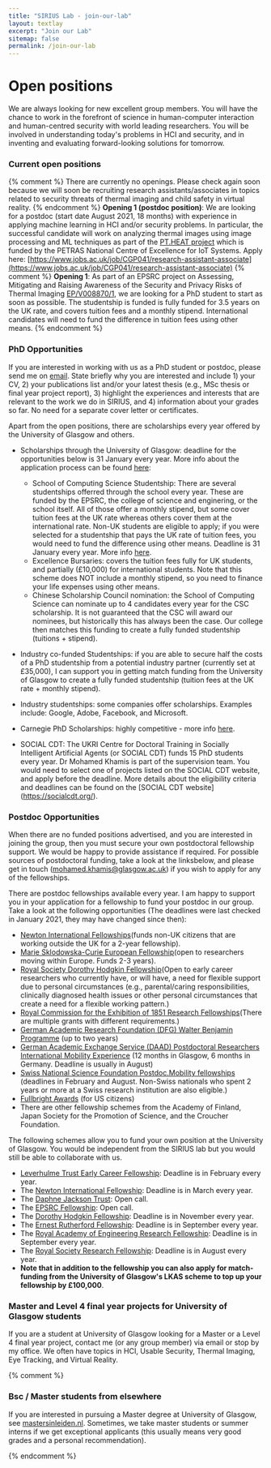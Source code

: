 ```yaml
---
title: "SIRIUS Lab - join-our-lab"
layout: textlay
excerpt: "Join our Lab"
sitemap: false
permalink: /join-our-lab
---
```


# Open positions

We are always looking for new excellent group members. You will have the chance to work in the forefront of science in human-computer interaction and human-centred security with world leading researchers. You will be involved in understanding today's problems in HCI and security, and in inventing and evaluating forward-looking solutions for tomorrow. 

### Current open positions
{% comment %}
There are currently no openings. Please check again soon because we will soon be recruiting research assistants/associates in topics related to security threats of thermal imaging and child safety in virtual reality. 
{% endcomment %}
<b>Opening 1 (postdoc position)</b>: We are looking for a postdoc (start date August 2021, 18 months) with experience in applying machine learning in HCI and/or security problems. In particular, the successful candidate will work on analyzing thermal images using image processing and ML techniques as part of the [PT.HEAT project](https://petras-iot.org/project/preventing-thermal-attacks-pt-heat/) which is funded by the PETRAS National Centre of Excellence for IoT Systems. Apply here: [https://www.jobs.ac.uk/job/CGP041/research-assistant-associate](https://www.jobs.ac.uk/job/CGP041/research-assistant-associate)
{% comment %}
<b>Opening 1</b>: As part of an EPSRC project on Assessing, Mitigating and Raising Awareness of the Security and Privacy Risks of Thermal Imaging [EP/V008870/1](https://gow.epsrc.ukri.org/NGBOViewGrant.aspx?GrantRef=EP/V008870/1), we are looking for a PhD student to start as soon as possible. The studentship is funded is fully funded for 3.5 years on the UK rate, and covers tuition fees and a monthly stipend. International candidates will need to fund the difference in tuition fees using other means. 
{% endcomment %}

### PhD Opportunities
If you are interested in working with us as a PhD student or postdoc, please send me on [email](mailto:mohamed.khamis@glasgow.ac.uk). State briefly why you are interested and include 1) your CV, 2) your publications list and/or your latest thesis (e.g., MSc thesis or final year project report), 3) highlight the experiences and interests that are relevant to the work we do in SIRIUS, and 4) information about your grades so far. No need for a separate cover letter or certificates. 

Apart from the open positions, there are scholarships every year offered by the University of Glasgow and others. 

* Scholarships through the University of Glasgow: deadline for the opportunities below is 31 January every year. More info about the application process can be found [here](https://www.gla.ac.uk/schools/computing/postgraduateresearch/prospectivestudents/): 
  * School of Computing Science Studentship: There are several studentships offerred through the school every year. These are funded by the EPSRC, the college of science and enginering, or the school itself. All of those offer a monthly stipend, but some cover tuition fees at the UK rate whereas others cover them at the international rate. Non-UK students are eligible to apply; if you were selected for a studentship that pays the UK rate of tuition fees, you would need to fund the difference using other means. Deadline is 31 January every year. More info [here](https://www.gla.ac.uk/schools/computing/postgraduateresearch/prospectivestudents/).   
  * Excellence Bursaries: covers the tuition fees fully for UK students, and partially (£10,000) for international students. Note that this scheme does NOT include a monthly stipend, so you need to finance your life expenses using other means. 
  * Chinese Scholarship Council nomination: the School of Computing Science can nominate up to 4 candidates every year for the CSC scholarship. It is not guaranteed that the CSC will award our nominees, but historically this has always been the case. Our college then matches this funding to create a fully funded studentship (tuitions + stipend). 

* Industry co-funded Studentships: if you are able to secure half the costs of a PhD studentship from a potential industry partner (currently set at £35,000), I can support you in getting match funding from the University of Glasgow to create a fully funded studentship (tuition fees at the UK rate + monthly stipend). 
* Industry studentships: some companies offer scholarships. Examples include: Google, Adobe, Facebook, and Microsoft. 
* Carnegie PhD Scholarships: highly competitive - more info [here](https://www.carnegie-trust.org/award-schemes/carnegie-phd-scholarships/). 
* SOCIAL CDT: The UKRI Centre for Doctoral Training in Socially Intelligent Artificial Agents (or SOCIAL CDT) funds 15 PhD students every year. Dr Mohamed Khamis is part of the supervision team. You would need to select one of projects listed on the SOCIAL CDT website, and apply before the deadline. More details about the eligibility criteria and deadlines can be found on the [SOCIAL CDT website] (https://socialcdt.org/).


### Postdoc Opportunities

When there are no funded positions advertised, and you are interested in joining the group, then you must secure your own postdoctoral fellowship support. We would be happy to provide assistance if required. For possible sources of postdoctoral funding, take a look at the linksbelow, and please get in touch (mohamed.khamis@glasgow.ac.uk) if you wish to apply for any of the fellowships.

There are postdoc fellowships available every year. I am happy to support you in your application for a fellowship to fund your postdoc in our group. Take a look at the following opportunities (The deadlines were last checked in January 2021, they may have changed since then): 

* [Newton International Fellowships](https://royalsociety.org/grants-schemes-awards/grants/newton-international/)(funds non-UK citizens that are working outside the UK for a 2-year fellowship). 
* [Marie Sklodowska-Curie European Fellowship](https://ec.europa.eu/research/mariecurieactions/actions/individual-fellowships_en)(open to researchers moving within Europe. Funds 2-3 years).
* [Royal Society Dorothy Hodgkin Fellowship](https://royalsociety.org/grants-schemes-awards/grants/dorothy-hodgkin-fellowship/)(Open to early career researchers who currently have, or will have, a need for flexible support due to personal circumstances (e.g., parental/caring responsibilities, clinically diagnosed health issues or other personal circumstances that create a need for a flexible working pattern.)
* [Royal Commission for the Exhibition of 1851 Research Fellowships](https://royalcommission1851.org/awards)(There are multiple grants with different requirements.)
* [German Academic Research Foundation (DFG) Walter Benjamin Programme](https://www.dfg.de/en/research_funding/programmes/individual/walter_benjamin/index.html) (up to two years)
* [German Academic Exchange Service (DAAD) Postdoctoral Researchers International Mobility Experience](https://www.daad.de/en/study-and-research-in-germany/scholarships/postdoctoral-researchers-international-mobility-experience/) (12 months in Glasgow, 6 months in Germany. Deadline is usually in August)
* [Swiss National Science Foundation Postdoc.Mobility fellowships](http://www.snf.ch/en/funding/careers/postdoc-mobility/Pages/default.aspx) (deadlines in February and August. Non-Swiss nationals who spent 2 years or more at a Swiss research institution are also eligible.)
* [Fullbright Awards](http://www.fulbright.org.uk/going-to-the-uk/scholar-awards/awards-available) (for US citizens)
* There are other fellowship schemes from the Academy of Finland, Japan Society for the Promotion of Science, and the Croucher Foundation.

The following schemes allow you to fund your own position at the University of Glasgow. You would be independent from the SIRIUS lab but you would still be able to collaborate with us. 

* [Leverhulme Trust Early Career Fellowship](https://www.leverhulme.ac.uk/early-career-fellowships): Deadline is in February every year.  
* The [Newton International Fellowship](https://royalsociety.org/grants-schemes-awards/grants/newton-international/): Deadline is in March every year. 
* The [Daphne Jackson Trust](https://daphnejackson.org/about-fellowships/): Open call.
* The [EPSRC Fellowship](https://epsrc.ukri.org/skills/fellows/): Open call.
* The [Dorothy Hodgkin Fellowship](https://royalsociety.org/grants-schemes-awards/grants/dorothy-hodgkin-fellowship/): Deadline is in November every year. 
* The [Ernest Rutherford Fellowship](https://stfc.ukri.org/funding/fellowships/ernest-rutherford-fellowship/): Deadline is in September every year. 
* The [Royal Academy of Engineering Research Fellowship](https://www.raeng.org.uk/grants-prizes/grants/support-for-research/raeng-research-fellowship): Deadline is in September every year. 
* The [Royal Society Research Fellowship](https://royalsociety.org/grants-schemes-awards/grants/university-research/): Deadline is in August every year. 
* <b>Note that in addition to the fellowship you can also apply for match-funding from the University of Glasgow's LKAS scheme to top up your fellowship by £100,000</b>. 


### Master and Level 4 final year projects for University of Glasgow students
If you are a student at University of Glasgow looking for a Master or a Level 4 final year project, contact me (or any group member) via email or stop by my office. We often have topics in HCI, Usable Security, Thermal Imaging, Eye Tracking, and Virtual Reality. 

{% comment %}

### Bsc / Master students from elsewhere
If you are interested in pursuing a Master degree at University of Glasgow, see [mastersinleiden.nl](http://www.mastersinleiden.nl/programmes/physics/en/introduction). Sometimes, we take master students or summer interns if we get exceptional applicants (this usually means very good grades and a personal recommendation).

{% endcomment %}